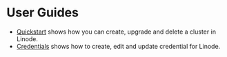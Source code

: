# User Guides

- [Quickstart](quickstart/README.md) shows how you can create, upgrade and delete a cluster in Linode.
- [Credentials](credentials/README.md) shows how to create, edit and update credential for Linode.
